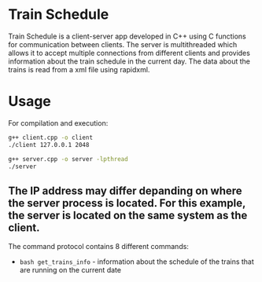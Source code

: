 # Train Schedule

Train Schedule is a client-server app developed in C++ using C functions for communication between clients. The server is multithreaded which allows it to accept multiple connections from different clients and provides information about the train schedule in the current day. The data about the trains is read from a xml file using rapidxml.

# Usage

For compilation and execution:

```bash
g++ client.cpp -o client
./client 127.0.0.1 2048

g++ server.cpp -o server -lpthread
./server
```

## The IP address may differ depanding on where the server process is located. For this example, the server is located on the same system as the client.

The command protocol contains 8 different commands:

* ```bash get_trains_info``` - information about the schedule of the trains that are running on the current date